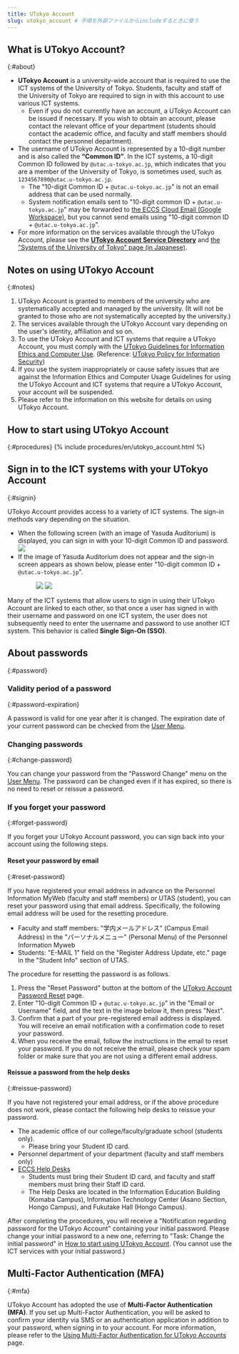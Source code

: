 ```yaml
---
title: UTokyo Account
slug: utokyo_account # 手順を外部ファイルからincludeするときに使う
---
```


## What is UTokyo Account?
{:#about}

- **UTokyo Account** is a university-wide account that is required to use the ICT systems of the University of Tokyo. Students, faculty and staff of the University of Tokyo are required to sign in with this account to use various ICT systems.
  - Even if you do not currently have an account,  a UTokyo Account can be issued if necessary. If you wish to obtain an account, please contact the relevant office of your department (students should contact the academic office, and faculty and staff members should contact the personnel department).
- The username of UTokyo Account is represented by a 10-digit number and is also called the **“Common ID”**. In the ICT systems, a 10-digit Common ID followed by `@utac.u-tokyo.ac.jp`, which indicates that you are a member of the University of Tokyo, is sometimes used, such as `1234567890@utac.u-tokyo.ac.jp`.
  - The "10-digit Common ID + `@utac.u-tokyo.ac.jp`" is not an email address that can be used normally.
  - System notification emails sent to "10-digit common ID + `@utac.u-tokyo.ac.jp`" may be forwarded to [the ECCS Cloud Email (Google Workspace)](/en/eccs_cloud_email), but you cannot send emails using "10-digit common ID + `@utac.u-tokyo.ac.jp`".
- For more information on the services available through the UTokyo Account, please see the **[UTokyo Account Service Directory](https://login.adm.u-tokyo.ac.jp/utokyoaccount/)** and [the "Systems of the University of Tokyo" page (in Japanese)](/systems).

## Notes on using UTokyo Account
{:#notes}

1. UTokyo Account is granted to members of the university who are systematically accepted and managed by the university. (It will not be granted to those who are not systematically accepted by the university.)
1. The services available through the UTokyo Account vary depending on the user's identity, affiliation and so on.
1. To use the UTokyo Account and ICT systems that require a UTokyo Account, you must comply with the [UTokyo Guidelines for Information Ethics and Computer Use](https://www.u-tokyo.ac.jp/content/400156696.pdf). (Reference: [UTokyo Policy for Information Security](https://www.u-tokyo.ac.jp/en/about/information-security.html))
1. If you use the system inappropriately or cause safety issues that are against the Information Ethics and Computer Usage Guidelines for using the UTokyo Account and ICT systems that require a UTokyo Account, your account will be suspended.
1. Please refer to the information on this website for details on using UTokyo Account.

## How to start using UTokyo Account
{:#procedures}
{% include procedures/en/utokyo_account.html %}

## Sign in to the ICT systems with your UTokyo Account
{:#signin}

UTokyo Account provides access to a variety of ICT systems. The sign-in methods vary depending on the situation.

- When the following screen (with an image of Yasuda Auditorium) is displayed, you can sign in with your 10-digit Common ID and password.
![](img/signin-yasuda.png)
- If the image of Yasuda Auditorium does not appear and the sign-in screen appears as shown below, please enter "10-digit common ID + `@utac.u-tokyo.ac.jp`".
    <figure class="gallery">
        <img src="img/signin-utac-01.png">
        <img src="img/signin-utac-02.png">
    </figure>

Many of the ICT systems that allow users to sign in using their UTokyo Account are linked to each other, so that once a user has signed in with their username and password on one ICT system, the user does not subsequently need to enter the username and password to use another ICT system. This behavior is called **Single Sign-On (SSO)**.

## About passwords
{:#password}
### Validity period of a password
{:#password-expiration}

A password is valid for one year after it is changed. The expiration date of your current password can be checked from the [User Menu](https://utacm.adm.u-tokyo.ac.jp/webmtn/LoginServlet).

### Changing passwords
{:#change-password}

You can change your password from the "Password Change" menu on the [User Menu](https://utacm.adm.u-tokyo.ac.jp/webmtn/LoginServlet). The password can be changed even if it has expired, so there is no need to reset or reissue a password.

### If you forget your password
{:#forget-password}

If you forget your UTokyo Account password, you can sign back into your account using the following steps.

#### Reset your password by email
{:#reset-password}

If you have registered your email address in advance on the Personnel Information MyWeb (faculty and staff members) or UTAS (student), you can reset your password using that email address. Specifically, the following email address will be used for the resetting procedure.

- Faculty and staff members: "学内メールアドレス" (Campus Email Address) in the "パーソナルメニュー" (Personal Menu) of the Personnel Information Myweb
- Students: "E-MAIL 1" field on the "Register Address Update, etc." page in the "Student Info" section of UTAS.

The procedure for resetting the password is as follows.

1. Press the "Reset Password" button at the bottom of the [UTokyo Account Password Reset](https://utacm.adm.u-tokyo.ac.jp/webmtn/multi/jpn/reset.html) page.
1. Enter "10-digit Common ID + `@utac.u-tokyo.ac.jp`" in the "Email or Username" field, and the text in the image below it, then press "Next".
1. Confirm that a part of your pre-registered email address is displayed. You will receive an email notification with a confirmation code to reset your password.
1. When you receive the email, follow the instructions in the email to reset your password. If you do not receive the email, please check your spam folder or make sure that you are not using a different email address.

#### Reissue a password from the help desks
{:#reissue-password}

If you have not registered your email address, or if the above procedure does not work, please contact the following help desks to reissue your password.

- The academic office of our college/faculty/graduate school (students only).
    - Please bring your Student ID card.
- Personnel department of your department (faculty and staff members only)
- [ECCS Help Desks](https://www.ecc.u-tokyo.ac.jp/en/emap.html)
    - Students must bring their Student ID card, and faculty and staff members must bring their Staff ID card.
    - The Help Desks are located in the Information Education Building (Komaba Campus), Information Technology Center (Asano Section, Hongo Campus), and Fukutake Hall (Hongo Campus).

After completing the procedures, you will receive a "Notification regarding password for the UTokyo Account" containing your initial password. Please change your initial password to a new one, referring to "Task: Change the initial password" in [How to start using UTokyo Account](#procedures). (You cannot use the ICT services with your initial password.)

## Multi-Factor Authentication (MFA)
{:#mfa}

UTokyo Account has adopted the use of **Multi-Factor Authentication (MFA)**. If you set up Multi-Factor Authentication, you will be asked to confirm your identity via SMS or an authentication application in addition to your password, when signing in to your account. For more information, please refer to the [Using Multi-Factor Authentication for UTokyo Accounts](mfa/) page.
